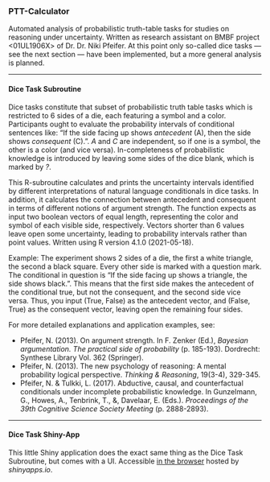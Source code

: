 ### PTT-Calculator

Automated analysis of probabilistic truth-table tasks for studies on reasoning under uncertainty. Written as research assistant on BMBF project <01UL1906X> of Dr. Dr. Niki Pfeifer. At this point only so-called dice tasks — see the next section — have been implemented, but a more general analysis is planned.

***
#### Dice Task Subroutine
Dice tasks constitute that subset of probabilistic truth table tasks which is restricted to 6 sides of a die, each featuring a symbol and a color. Participants ought to evaluate the probability intervals of conditional sentences like: “If the side facing up shows *antecedent* (A), then the side shows *consequent* (C).”. *A* and *C* are independent, so if one is a symbol, the other is a color (and vice versa). In-completeness of probabilistic knowledge is introduced by leaving some sides of the dice blank, which is marked by *?*.

This R-subroutine calculates and prints the uncertainty intervals identified by different interpretations of natural language conditionals in dice tasks. In addition, it calculates the connection between antecedent and consequent in terms of different notions of argument strength. The function expects as input two boolean vectors of equal length, representing the color and symbol of each visible side, respectively. Vectors shorter than 6 values leave open some uncertainty, leading to probability intervals rather than point values. Written using R version 4.1.0 (2021-05-18).

Example: The experiment shows 2 sides of a die, the first a white triangle, the second a black square. Every other side is marked with a question mark. The conditional in question is “If the side facing up shows a triangle, the side shows black.”. This means that the first side makes the antecedent of the conditional true, but not the consequent, and the second side vice versa. Thus, you input (True, False) as the antecedent vector, and (False, True) as the consequent vector, leaving open the remaining four sides.

For more detailed explanations and application examples, see:
* Pfeifer, N. (2013). On argument strength. In F. Zenker (Ed.), *Bayesian argumentation. The practical side of probability* (p. 185-193). Dordrecht: Synthese Library Vol. 362 (Springer).
* Pfeifer, N. (2013). The new psychology of reasoning: A mental probability logical perspective. *Thinking & Reasoning*, 19(3-4), 329-345.
* Pfeifer, N. & Tulkki, L. (2017). Abductive, causal, and counterfactual conditionals under incomplete probabilistic knowledge. In Gunzelmann, G., Howes, A., Tenbrink, T., &, Davelaar, E. (Eds.). *Proceedings of the 39th Cognitive Science Society Meeting* (p. 2888-2893).

***
#### Dice Task Shiny-App
This little Shiny application does the exact same thing as the Dice Task Subroutine, but comes with a UI. Accessible [in the browser](https://leon-schoeppl.shinyapps.io/dicetaskshiny/)  hosted by *shinyapps.io*.
